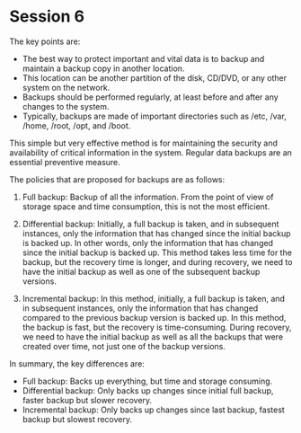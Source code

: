 # Session 6

The key points are:

- The best way to protect important and vital data is to backup and maintain a backup copy in another location.
- This location can be another partition of the disk, CD/DVD, or any other system on the network.
- Backups should be performed regularly, at least before and after any changes to the system.
- Typically, backups are made of important directories such as /etc, /var, /home, /root, /opt, and /boot.

This simple but very effective method is for maintaining the security and availability of critical information in the system. Regular data backups are an essential preventive measure.

The policies that are proposed for backups are as follows:

1. Full backup: Backup of all the information. From the point of view of storage space and time consumption, this is not the most efficient.

2. Differential backup: Initially, a full backup is taken, and in subsequent instances, only the information that has changed since the initial backup is backed up. In other words, only the information that has changed since the initial backup is backed up. This method takes less time for the backup, but the recovery time is longer, and during recovery, we need to have the initial backup as well as one of the subsequent backup versions.

3. Incremental backup: In this method, initially, a full backup is taken, and in subsequent instances, only the information that has changed compared to the previous backup version is backed up. In this method, the backup is fast, but the recovery is time-consuming. During recovery, we need to have the initial backup as well as all the backups that were created over time, not just one of the backup versions.

In summary, the key differences are:
- Full backup: Backs up everything, but time and storage consuming.
- Differential backup: Only backs up changes since initial full backup, faster backup but slower recovery.
- Incremental backup: Only backs up changes since last backup, fastest backup but slowest recovery.